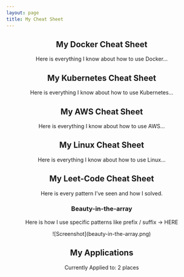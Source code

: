 ```yaml
---
layout: page
title: My Cheat Sheet
---
```


<div style="text-align: center;">

<h2>My Docker Cheat Sheet</h2>
<p>Here is everything I know about how to use Docker...</p>

<h2>My Kubernetes Cheat Sheet</h2>
<p>Here is everything I know about how to use Kubernetes...</p>

<h2>My AWS Cheat Sheet</h2>
<p>Here is everything I know about how to use AWS...</p>

<h2>My Linux Cheat Sheet</h2>
<p>Here is everything I know about how to use Linux...</p>

<h2>My Leet-Code Cheat Sheet</h2>
<p>Here is every pattern I've seen and how I solved.</p>

<h3>Beauty-in-the-array</h3>
<p>Here is how I use specific patterns like prefix / suffix -&gt; HERE</p>
![Screenshot](beauty-in-the-array.png)

<h2>My Applications</h2>
<p>Currently Applied to: 2 places</p>

</div>

